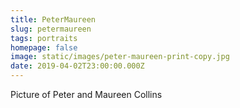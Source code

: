 ```yaml
---
title: PeterMaureen
slug: petermaureen
tags: portraits
homepage: false
image: static/images/peter-maureen-print-copy.jpg
date: 2019-04-02T23:00:00.000Z
---
```

Picture of Peter and Maureen Collins
